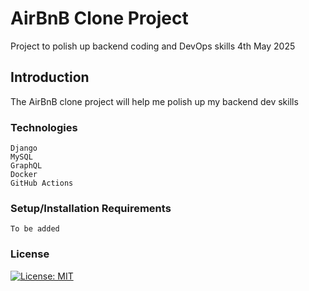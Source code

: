 # AirBnB Clone Project

Project to polish up backend coding and DevOps skills 
4th May 2025

## Introduction

The AirBnB clone project will help me polish up my backend dev skills

### Technologies

    Django
    MySQL
    GraphQL
    Docker
    GitHub Actions

### Setup/Installation Requirements

    To be added    
    

### License
[![License: MIT](https://img.shields.io/badge/License-MIT-yellow.svg)](https://opensource.org/licenses/MIT)
